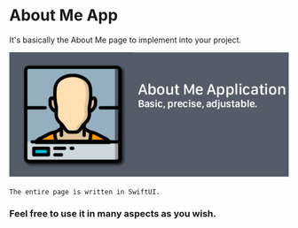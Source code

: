 # About Me App 

It's basically the About Me page to implement into your project. 

![Thumbnail](https://github.com/JesseRubio/About-Me/blob/main/thumbnail.png)

`The entire page is written in SwiftUI.`

### Feel free to use it in many aspects as you wish. 
